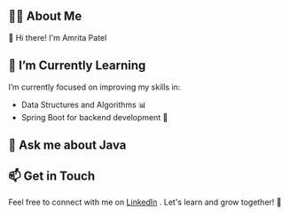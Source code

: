 

## 👨‍💻 About Me

👋 Hi there! I'm Amrita Patel

## 🌱 I’m Currently Learning

I’m currently focused on improving my skills in:

- Data Structures and Algorithms  📊
- Spring Boot for backend development 🚀


## 💬 Ask me about Java


## 📫 Get in Touch

Feel free to connect with me on [LinkedIn](https://www.linkedin.com/in/amrita-patel/) . Let's learn and grow together! 🚀
